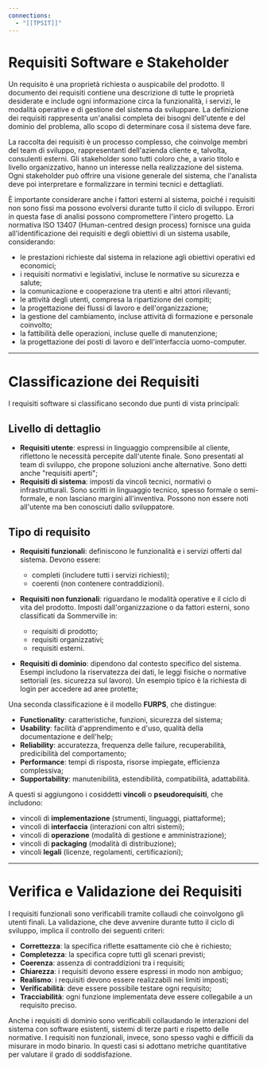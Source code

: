 ```yaml
---
connections:
  - "[[TPSIT]]"
---
```

# Requisiti Software e Stakeholder

Un requisito è una proprietà richiesta o auspicabile del prodotto. Il documento dei requisiti contiene una descrizione di tutte le proprietà desiderate e include ogni informazione circa la funzionalità, i servizi, le modalità operative e di gestione del sistema da sviluppare. La definizione dei requisiti rappresenta un'analisi completa dei bisogni dell'utente e del dominio del problema, allo scopo di determinare cosa il sistema deve fare.

La raccolta dei requisiti è un processo complesso, che coinvolge membri del team di sviluppo, rappresentanti dell'azienda cliente e, talvolta, consulenti esterni. Gli stakeholder sono tutti coloro che, a vario titolo e livello organizzativo, hanno un interesse nella realizzazione del sistema. Ogni stakeholder può offrire una visione generale del sistema, che l'analista deve poi interpretare e formalizzare in termini tecnici e dettagliati.

È importante considerare anche i fattori esterni al sistema, poiché i requisiti non sono fissi ma possono evolversi durante tutto il ciclo di sviluppo. Errori in questa fase di analisi possono compromettere l'intero progetto. La normativa ISO 13407 (Human-centred design process) fornisce una guida all'identificazione dei requisiti e degli obiettivi di un sistema usabile, considerando:

- le prestazioni richieste dal sistema in relazione agli obiettivi operativi ed economici;
- i requisiti normativi e legislativi, incluse le normative su sicurezza e salute;
- la comunicazione e cooperazione tra utenti e altri attori rilevanti;
- le attività degli utenti, compresa la ripartizione dei compiti;
- la progettazione dei flussi di lavoro e dell'organizzazione;
- la gestione del cambiamento, incluse attività di formazione e personale coinvolto;
- la fattibilità delle operazioni, incluse quelle di manutenzione;
- la progettazione dei posti di lavoro e dell'interfaccia uomo-computer.

---
# Classificazione dei Requisiti

I requisiti software si classificano secondo due punti di vista principali:

## Livello di dettaglio

- **Requisiti utente**: espressi in linguaggio comprensibile al cliente, riflettono le necessità percepite dall'utente finale. Sono presentati al team di sviluppo, che propone soluzioni anche alternative. Sono detti anche "requisiti aperti";
- **Requisiti di sistema**: imposti da vincoli tecnici, normativi o infrastrutturali. Sono scritti in linguaggio tecnico, spesso formale o semi-formale, e non lasciano margini all'inventiva. Possono non essere noti all'utente ma ben conosciuti dallo sviluppatore.

## Tipo di requisito

- **Requisiti funzionali**: definiscono le funzionalità e i servizi offerti dal sistema. Devono essere:
    
    - completi (includere tutti i servizi richiesti);
    - coerenti (non contenere contraddizioni).
        
- **Requisiti non funzionali**: riguardano le modalità operative e il ciclo di vita del prodotto. Imposti dall'organizzazione o da fattori esterni, sono classificati da Sommerville in:
    
    - requisiti di prodotto;
    - requisiti organizzativi;
    - requisiti esterni.
    
- **Requisiti di dominio**: dipendono dal contesto specifico del sistema. Esempi includono la riservatezza dei dati, le leggi fisiche o normative settoriali (es. sicurezza sul lavoro). Un esempio tipico è la richiesta di login per accedere ad aree protette;

Una seconda classificazione è il modello **FURPS**, che distingue:

- **Functionality**: caratteristiche, funzioni, sicurezza del sistema;
- **Usability**: facilità d'apprendimento e d'uso, qualità della documentazione e dell'help;
- **Reliability**: accuratezza, frequenza delle failure, recuperabilità, predicibilità del comportamento;
- **Performance**: tempi di risposta, risorse impiegate, efficienza complessiva;
- **Supportability**: manutenibilità, estendibilità, compatibilità, adattabilità.

A questi si aggiungono i cosiddetti **vincoli** o **pseudorequisiti**, che includono:

- vincoli di **implementazione** (strumenti, linguaggi, piattaforme);
- vincoli di **interfaccia** (interazioni con altri sistemi);
- vincoli di **operazione** (modalità di gestione e amministrazione);
- vincoli di **packaging** (modalità di distribuzione);
- vincoli **legali** (licenze, regolamenti, certificazioni);

---
# Verifica e Validazione dei Requisiti

I requisiti funzionali sono verificabili tramite collaudi che coinvolgono gli utenti finali. La validazione, che deve avvenire durante tutto il ciclo di sviluppo, implica il controllo dei seguenti criteri:

- **Correttezza**: la specifica riflette esattamente ciò che è richiesto;
- **Completezza**: la specifica copre tutti gli scenari previsti;
- **Coerenza**: assenza di contraddizioni tra i requisiti;
- **Chiarezza**: i requisiti devono essere espressi in modo non ambiguo;
- **Realismo**: i requisiti devono essere realizzabili nei limiti imposti;
- **Verificabilità**: deve essere possibile testare ogni requisito;
- **Tracciabilità**: ogni funzione implementata deve essere collegabile a un requisito preciso.

Anche i requisiti di dominio sono verificabili collaudando le interazioni del sistema con software esistenti, sistemi di terze parti e rispetto delle normative. I requisiti non funzionali, invece, sono spesso vaghi e difficili da misurare in modo binario. In questi casi si adottano metriche quantitative per valutare il grado di soddisfazione.